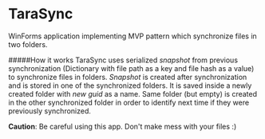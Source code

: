 # TaraSync
WinForms application implementing MVP pattern which synchronize files in two folders.

#####How it works
TaraSync uses serialized *snapshot* from previous synchronization (Dictionary with file path as a key and file hash as a value) 
to synchronize files in folders.
*Snapshot* is created after synchronization and is stored in one of the synchronized folders. 
It is saved inside a newly created folder with *new guid* as a name. 
Same folder (but empty) is created in the other synchronized folder in order to identify next time 
if they were previously synchronized.

**Caution**: Be careful using this app. Don't make mess with your files :)
